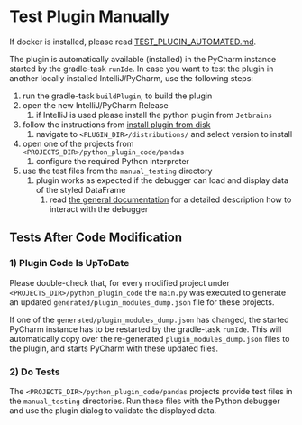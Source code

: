 # Test Plugin Manually
If docker is installed, please read [TEST_PLUGIN_AUTOMATED.md](TEST_PLUGIN_AUTOMATED.md).

The plugin is automatically available (installed) in the PyCharm instance started by the gradle-task `runIde`.
In case you want to test the plugin in another locally installed IntelliJ/PyCharm, use the following steps:

1. run the gradle-task `buildPlugin`, to build the plugin
2. open the new IntelliJ/PyCharm Release
   1. if IntelliJ is used please install the python plugin from `Jetbrains`
3. follow the instructions from [install plugin from disk](https://www.jetbrains.com/help/idea/managing-plugins.html#install_plugin_from_disk)
   1. navigate to `<PLUGIN_DIR>/distributions/` and select version to install
4. open one of the projects from `<PROJECTS_DIR>/python_plugin_code/pandas`
   1. configure the required Python interpreter
5. use the test files from the `manual_testing` directory
   1. plugin works as expected if the debugger can load and display data of the styled DataFrame
      1. read [the general documentation](../../README.md#how-does-it-work) for a detailed description how to interact with the debugger

## Tests After Code Modification

### 1) Plugin Code Is UpToDate
Please double-check that, for every modified project under `<PROJECTS_DIR>/python_plugin_code` the `main.py` was executed to generate an updated `generated/plugin_modules_dump.json` file for these projects.

If one of the `generated/plugin_modules_dump.json` has changed, the started PyCharm instance has to be restarted by the gradle-task `runIde`. 
This will automatically copy over the re-generated `plugin_modules_dump.json` files to the plugin, and starts PyCharm with these updated files.

### 2) Do Tests
The `<PROJECTS_DIR>/python_plugin_code/pandas` projects provide test files in the `manual_testing` directories.
Run these files with the Python debugger and use the plugin dialog to validate the displayed data.

